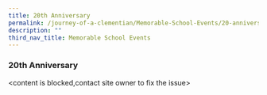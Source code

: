 ```yaml
---
title: 20th Anniversary
permalink: /journey-of-a-clementian/Memorable-School-Events/20-anniversary/
description: ""
third_nav_title: Memorable School Events
---
```

### 20th Anniversary

<content is blocked,contact site owner to fix the issue>